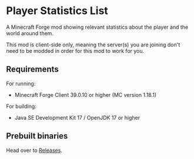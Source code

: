 # Player Statistics List
A Minecraft Forge mod showing relevant statistics about the player and the world around them.

This mod is client-side only, meaning the server(s) you are joining don't need to be modded in order for this mod to work for you.

## Requirements
For running:
- Minecraft Forge Client 39.0.10 or higher (MC version 1.18.1)

For building:
- Java SE Development Kit 17 / OpenJDK 17 or higher

## Prebuilt binaries
Head over to [Releases](https://github.com/Visual-Vincent/PlayerStatistics-MC/releases).
